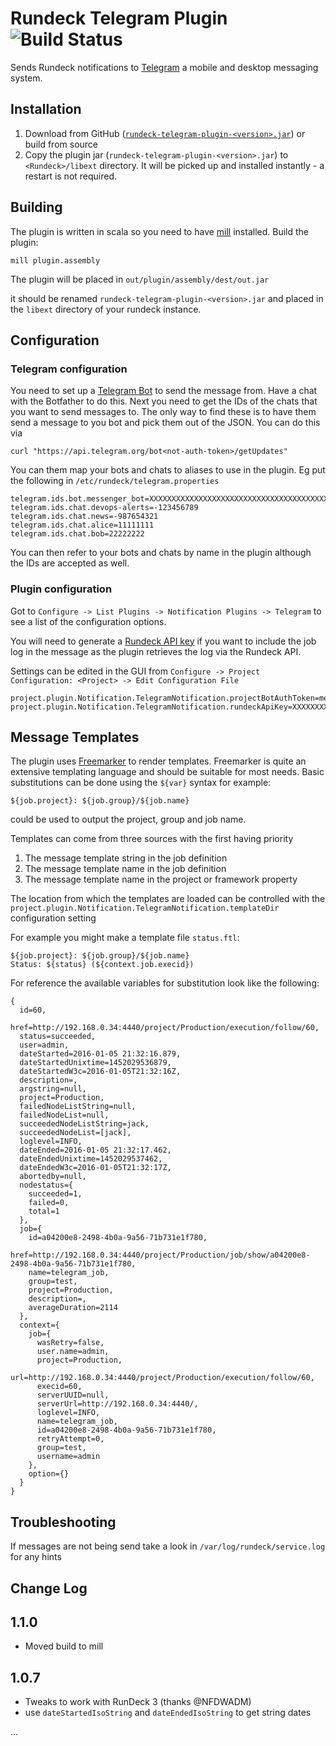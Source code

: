 
Rundeck Telegram Plugin   ![Build Status](https://travis-ci.org/ajrnz/rundeck-telegram-plugin.svg)
=======================


Sends Rundeck notifications to [Telegram](http://www.telegram.org) a mobile and desktop messaging system.


Installation
------------

1. Download from GitHub ([`rundeck-telegram-plugin-<version>.jar`](https://github.com/ajrnz/rundeck-telegram-plugin/releases/latest)) or build from source
2. Copy the plugin jar (`rundeck-telegram-plugin-<version>.jar`) to `<Rundeck>/libext` directory. It will be picked up and installed instantly - a restart is not required.


Building
--------
The plugin is written in scala so you need to have [mill](http://www.lihaoyi.com/mill/) installed.
Build the plugin:

    mill plugin.assembly

The plugin will be placed in `out/plugin/assembly/dest/out.jar`

it should be renamed `rundeck-telegram-plugin-<version>.jar` and placed in the `libext` directory of your rundeck instance.


Configuration
-------------

### Telegram configuration

You need to set up a [Telegram Bot](https://core.telegram.org/bots) to send the message from. Have a chat with the Botfather to do this. Next you need to get the IDs of the chats that you want to send messages to. The only way to find these is to have them send a message to you bot and pick them out of the JSON. You can do this via

    curl "https://api.telegram.org/bot<not-auth-token>/getUpdates"

You can them map your bots and chats to aliases to use in the plugin. Eg put the following in `/etc/rundeck/telegram.properties`

    telegram.ids.bot.messenger_bot=XXXXXXXXXXXXXXXXXXXXXXXXXXXXXXXXXXXXXXXXXXXXX
    telegram.ids.chat.devops-alerts=-123456789
    telegram.ids.chat.news=-987654321
    telegram.ids.chat.alice=11111111
    telegram.ids.chat.bob=22222222

You can then refer to your bots and chats by name in the plugin although the IDs are accepted as well.


### Plugin configuration

Got to `Configure -> List Plugins -> Notification Plugins -> Telegram` to see a list of the configuration options. 

You will need to generate a [Rundeck API key](http://rundeck.org/2.6.7/api/index.html#token-authentication
) if you want to include the job log in the message as the plugin retrieves the log via the Rundeck API.

Settings can be edited in the GUI from `Configure -> Project Configuration: <Project> -> Edit Configuration File`

    project.plugin.Notification.TelegramNotification.projectBotAuthToken=messenger_bot
    project.plugin.Notification.TelegramNotification.rundeckApiKey=XXXXXXXXXXXXXXXXXXXXXXXXXXXXXXXX


Message Templates
-----------------

The plugin uses [Freemarker](http://www.freemarker.org) to render templates. Freemarker is quite an extensive templating language and should be suitable for most needs. Basic substitutions can be done using the `${var}` syntax for example:

    ${job.project}: ${job.group}/${job.name}

could be used to output the project, group and job name. 

Templates can come from three sources with the first having priority

1. The message template string in the job definition
2. The message template name in the job definition
3. The message template name in the project or framework property

The location from which the templates are loaded can be controlled with the `project.plugin.Notification.TelegramNotification.templateDir` configuration setting

For example you might make a template file `status.ftl`:

    ${job.project}: ${job.group}/${job.name}
    Status: ${status} (${context.job.execid})


For reference the available variables for substitution look like the following:

    {
      id=60,
      href=http://192.168.0.34:4440/project/Production/execution/follow/60,
      status=succeeded,
      user=admin,
      dateStarted=2016-01-05 21:32:16.879,
      dateStartedUnixtime=1452029536879,
      dateStartedW3c=2016-01-05T21:32:16Z,
      description=,
      argstring=null,
      project=Production,
      failedNodeListString=null,
      failedNodeList=null,
      succeededNodeListString=jack,
      succeededNodeList=[jack],
      loglevel=INFO,
      dateEnded=2016-01-05 21:32:17.462,
      dateEndedUnixtime=1452029537462,
      dateEndedW3c=2016-01-05T21:32:17Z,
      abortedby=null,
      nodestatus={
        succeeded=1,
        failed=0,
        total=1
      },
      job={
        id=a04200e8-2498-4b0a-9a56-71b731e1f780,
        href=http://192.168.0.34:4440/project/Production/job/show/a04200e8-2498-4b0a-9a56-71b731e1f780,
        name=telegram_job,
        group=test,
        project=Production,
        description=,
        averageDuration=2114
      },
      context={
        job={
          wasRetry=false,
          user.name=admin,
          project=Production,
          url=http://192.168.0.34:4440/project/Production/execution/follow/60,
          execid=60,
          serverUUID=null,
          serverUrl=http://192.168.0.34:4440/,
          loglevel=INFO,
          name=telegram_job,
          id=a04200e8-2498-4b0a-9a56-71b731e1f780,
          retryAttempt=0,
          group=test,
          username=admin
        },
        option={}
      }
    }


Troubleshooting
---------------

If messages are not being send take a look in `/var/log/rundeck/service.log` for any hints


Change Log
----------

1.1.0
-----
- Moved build to mill


1.0.7
-----
- Tweaks to work with RunDeck 3 (thanks @NFDWADM)
- use `dateStartedIsoString` and `dateEndedIsoString` to get string dates

...
